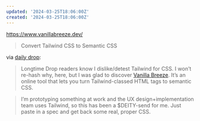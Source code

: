 ```yaml
---
updated: '2024-03-25T18:06:00Z'
created: '2024-03-25T18:06:00Z'
---
```

https://www.vanillabreeze.dev/

> Convert Tailwind CSS to Semantic CSS

via [daily drop](https://dailydrop.hrbrmstr.dev/2024/03/25/139502858/):

> Longtime Drop readers know I dislike/detest Tailwind for CSS. I won’t re-hash why, here, but I was glad to discover [Vanilla Breeze](https://www.vanillabreeze.dev/). It’s an online tool that lets you turn Tailwind-classed HTML tags to semantic CSS.

> I’m prototyping something at work and the UX design+implementation team uses Tailwind, so this has been a $DEITY-send for me. Just paste in a spec and get back some real, proper CSS.